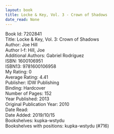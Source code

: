 ```yaml
---
layout: book
title: Locke & Key, Vol. 3 - Crown of Shadows
date_read: None
---
```


Book Id: 7202841<br />
Title: Locke & Key, Vol. 3: Crown of Shadows<br />
Author: Joe Hill<br />
Author l-f: Hill, Joe<br />
Additional Authors: Gabriel Rodríguez<br />
ISBN: 1600106951<br />
ISBN13: 9781600106958<br />
My Rating: 0<br />
Average Rating: 4.41<br />
Publisher: IDW Publishing<br />
Binding: Hardcover<br />
Number of Pages: 152<br />
Year Published: 2013<br />
Original Publication Year: 2010<br />
Date Read: <br />
Date Added: 2019/10/15<br />
Bookshelves: kupka-wstydu<br />
Bookshelves with positions: kupka-wstydu (#716)<br />


